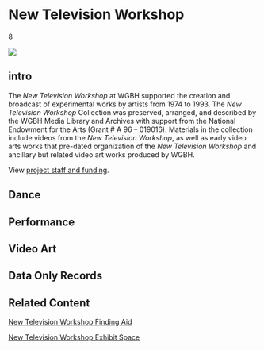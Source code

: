 # New Television Workshop

8

![](https://s3.amazonaws.com/openvault.wgbh.org/special_collections/ntw/ntw.png)

## intro

The *New Television Workshop* at WGBH supported the creation and broadcast of 
experimental works by artists from 1974 to 1993. The *New Television Workshop* 
Collection was preserved, arranged, and described by the WGBH Media Library and 
Archives with support from the National Endowment for the Arts (Grant # A 96 – 
019016). Materials in the collection include videos from the *New Television 
Workshop*, as well as early video arts works that pre-dated organization of the 
*New Television Workshop* and ancillary but related video art works produced by 
WGBH.

View [project staff and funding](/credits/credits-ntw).

## Dance

[](http://localhost:3000/catalog?f[special_collection_tags][]=ntw_dance)


## Performance

[](http://localhost:3000/catalog?f[special_collection_tags][]=ntw_performance)


## Video Art

[](http://localhost:3000/catalog?f[special_collection_tags][]=ntw_video_art)


## Data Only Records

[](http://localhost:3000/catalog?f[special_collection_tags][]=ntw_record)

## Related Content

[New Television Workshop Finding Aid](http://main.wgbh.org/wgbh/NTW/FA/index.html)

[New Television Workshop Exhibit Space](http://main.wgbh.org/wgbh/NTW/ES/index.html)
